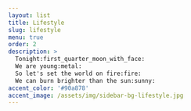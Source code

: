 ```yaml
---
layout: list
title: Lifestyle
slug: lifestyle
menu: true
order: 2
description: >
  Tonight:first_quarter_moon_with_face:
  We are young:metal:
  So let's set the world on fire:fire:
  We can burn brighter than the sun:sunny:
accent_color: '#90a878'
accent_image: /assets/img/sidebar-bg-lifestyle.jpg
---
```

